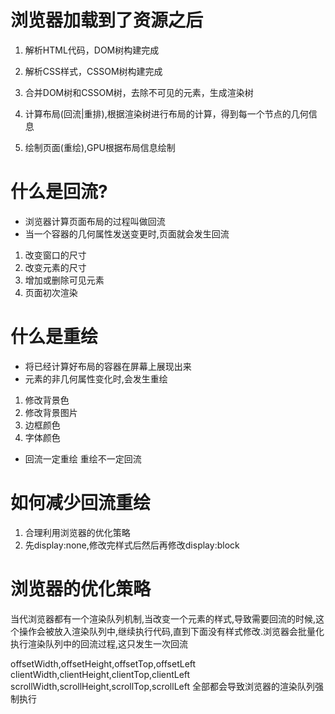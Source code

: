 # 浏览器加载到了资源之后
1. 解析HTML代码，DOM树构建完成
2. 解析CSS样式，CSSOM树构建完成
3. 合并DOM树和CSSOM树，去除不可见的元素，生成渲染树

4. 计算布局(回流|重排),根据渲染树进行布局的计算，得到每一个节点的几何信息
5. 绘制页面(重绘),GPU根据布局信息绘制

# 什么是回流?
- 浏览器计算页面布局的过程叫做回流
- 当一个容器的几何属性发送变更时,页面就会发生回流

1. 改变窗口的尺寸
2. 改变元素的尺寸
3. 增加或删除可见元素
4. 页面初次渲染

# 什么是重绘
- 将已经计算好布局的容器在屏幕上展现出来
- 元素的非几何属性变化时,会发生重绘

1. 修改背景色
2. 修改背景图片
3. 边框颜色
4. 字体颜色

- 回流一定重绘 重绘不一定回流

# 如何减少回流重绘
1. 合理利用浏览器的优化策略
2. 先display:none,修改完样式后然后再修改display:block


# 浏览器的优化策略
当代浏览器都有一个渲染队列机制,当改变一个元素的样式,导致需要回流的时候,这个操作会被放入渲染队列中,继续执行代码,直到下面没有样式修改.浏览器会批量化执行渲染队列中的回流过程,这只发生一次回流

offsetWidth,offsetHeight,offsetTop,offsetLeft
clientWidth,clientHeight,clientTop,clientLeft
scrollWidth,scrollHeight,scrollTop,scrollLeft
全部都会导致浏览器的渲染队列强制执行